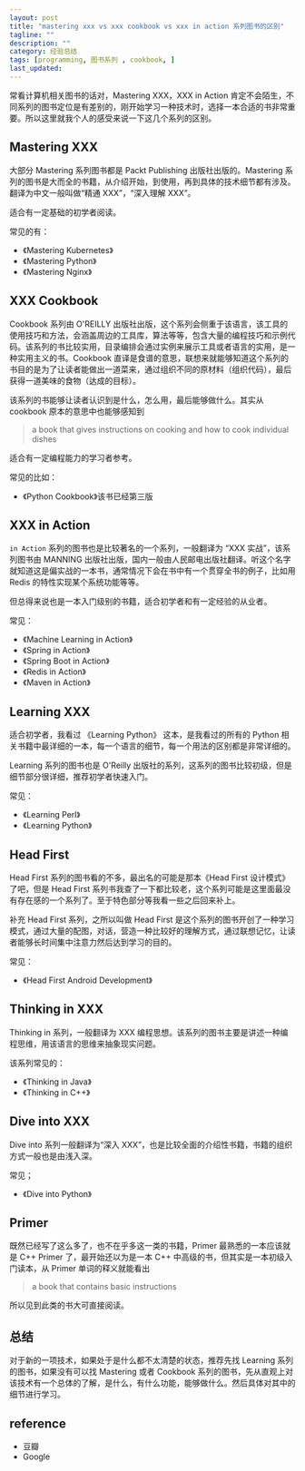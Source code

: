 ```yaml
---
layout: post
title: "mastering xxx vs xxx cookbook vs xxx in action 系列图书的区别"
tagline: ""
description: ""
category: 经验总结
tags: [programming, 图书系列 , cookbook, ]
last_updated:
---
```


常看计算机相关图书的话对，Mastering XXX，XXX in Action 肯定不会陌生，不同系列的图书定位是有差别的，刚开始学习一种技术时，选择一本合适的书非常重要。所以这里就我个人的感受来说一下这几个系列的区别。

## Mastering XXX
大部分 Mastering 系列图书都是 Packt Publishing 出版社出版的。Mastering 系列的图书是大而全的书籍，从介绍开始，到使用，再到具体的技术细节都有涉及。翻译为中文一般叫做“精通 XXX”，“深入理解 XXX”。

适合有一定基础的初学者阅读。

常见的有：

- 《Mastering Kubernetes》
- 《Mastering Python》
- 《Mastering Nginx》


## XXX Cookbook
Cookbook 系列由 O'REILLY 出版社出版，这个系列会侧重于该语言，该工具的使用技巧和方法，会涵盖周边的工具库，算法等等，包含大量的编程技巧和示例代码。该系列的书比较实用，目录编排会通过实例来展示工具或者语言的实用，是一种实用主义的书。Cookbook 直译是食谱的意思，联想来就能够知道这个系列的书目的是为了让读者能做出一道菜来，通过组织不同的原材料（组织代码），最后获得一道美味的食物（达成的目标）。

该系列的书能够让读者认识到是什么，怎么用，最后能够做什么。其实从 cookbook 原本的意思中也能够感知到

> a book that gives instructions on cooking and how to cook individual dishes

适合有一定编程能力的学习者参考。

常见的比如：

- 《Python Cookbook》该书已经第三版


## XXX in Action
`in Action` 系列的图书也是比较著名的一个系列，一般翻译为 “XXX 实战”，该系列图书由 MANNING 出版社出版，国内一般由人民邮电出版社翻译。听这个名字就知道这是偏实战的一本书，通常情况下会在书中有一个贯穿全书的例子，比如用 Redis 的特性实现某个系统功能等等。

但总得来说也是一本入门级别的书籍，适合初学者和有一定经验的从业者。

常见：

- 《Machine Learning in Action》
- 《Spring in Action》
- 《Spring Boot in Action》
- 《Redis in Action》
- 《Maven in Action》

## Learning XXX
适合初学者，我看过 《Learning Python》 这本，是我看过的所有的 Python 相关书籍中最详细的一本，每一个语言的细节，每一个用法的区别都是非常详细的。

Learning 系列的图书也是 O'Reilly 出版社的系列，这系列的图书比较初级，但是细节部分很详细，推荐初学者快速入门。

常见：

- 《Learning Perl》
- 《Learning Python》

## Head First
Head First 系列的图书看的不多，最出名的可能是那本《Head First 设计模式》了吧，但是 Head First 系列书我查了一下都比较老，这个系列可能是这里面最没有存在感的一个系列了。至于特色部分等我看一些之后回来补上。

补充 Head First 系列，之所以叫做 Head First 是这个系列的图书开创了一种学习模式，通过大量的配图，对话，营造一种比较好的理解方式，通过联想记忆，让读者能够长时间集中注意力然后达到学习的目的。

常见：

- 《Head First Android Development》

## Thinking in XXX
Thinking in 系列，一般翻译为 XXX 编程思想。该系列的图书主要是讲述一种编程思维，用该语言的思维来抽象现实问题。

该系列常见的：

- 《Thinking in Java》
- 《Thinking in C++》

## Dive into XXX
Dive into 系列一般翻译为“深入 XXX”，也是比较全面的介绍性书籍，书籍的组织方式一般也是由浅入深。

常见；

- 《Dive into Python》

## Primer
既然已经写了这么多了，也不在乎多这一类的书籍，Primer 最熟悉的一本应该就是 C++ Primer 了，最开始还以为是一本 C++ 中高级的书，但其实是一本初级入门读本，从 Primer 单词的释义就能看出

> a book that contains basic instructions

所以见到此类的书大可直接阅读。

## 总结
对于新的一项技术，如果处于是什么都不太清楚的状态，推荐先找 Learning 系列的图书，如果没有可以找 Mastering 或者 Cookbook 系列的图书，先从直观上对该技术有一个总体的了解，是什么，有什么功能，能够做什么。然后具体对其中的细节进行学习。

## reference

- 豆瓣
- Google
